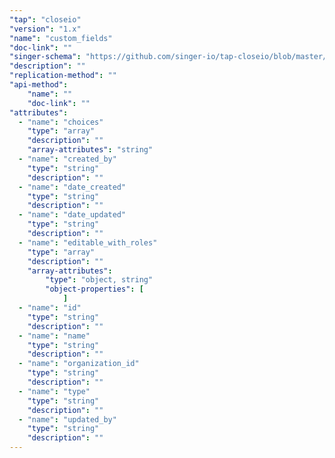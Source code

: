 ```yaml
---
"tap": "closeio"
"version": "1.x"
"name": "custom_fields"
"doc-link": ""
"singer-schema": "https://github.com/singer-io/tap-closeio/blob/master/tap_closeio/schemas/custom_fields.json"
"description": ""
"replication-method": ""
"api-method":
    "name": ""
    "doc-link": ""
"attributes":
  - "name": "choices"
    "type": "array"
    "description": ""
    "array-attributes": "string"
  - "name": "created_by"
    "type": "string"
    "description": ""
  - "name": "date_created"
    "type": "string"
    "description": ""
  - "name": "date_updated"
    "type": "string"
    "description": ""
  - "name": "editable_with_roles"
    "type": "array"
    "description": ""
    "array-attributes":
        "type": "object, string"
        "object-properties": [
            ]
  - "name": "id"
    "type": "string"
    "description": ""
  - "name": "name"
    "type": "string"
    "description": ""
  - "name": "organization_id"
    "type": "string"
    "description": ""
  - "name": "type"
    "type": "string"
    "description": ""
  - "name": "updated_by"
    "type": "string"
    "description": ""
---
```

